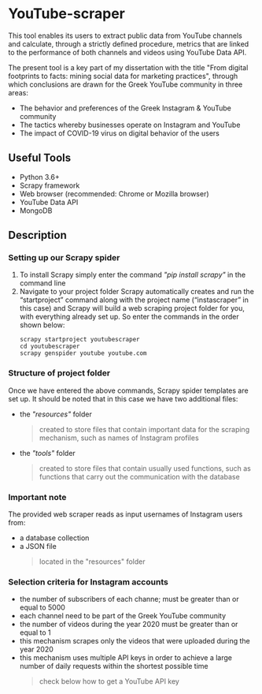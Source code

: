 # YouTube-scraper
This tool enables its users to extract public data from YouTube channels and calculate, through a strictly defined procedure, metrics that are linked to the performance of both channels and videos using YouTube Data API.

The present tool is a key part of my dissertation with the title "From digital footprints to facts: mining social data for marketing practices", through which conclusions are drawn for the Greek YouTube community in three areas:

- The behavior and preferences of the Greek Instagram & YouTube community 
- The tactics whereby businesses operate on Instagram and YouTube
- The impact of COVID-19 virus on digital behavior of the users

## Useful Tools
- Python 3.6+
- Scrapy framework
- Web browser (recommended: Chrome or Mozilla browser)
- YouTube Data API
- MongoDB

## Description
### Setting up our Scrapy spider
1. To install Scrapy simply enter the command *"pip install scrapy"* in the command line
2. Navigate to your project folder Scrapy automatically creates and run the “startproject” command along with the project name (“instascraper” in this case) and Scrapy will build a web scraping project folder for you, with everything already set up. So enter the commands in the order shown below:  
    ```
    scrapy startproject youtubescraper
    cd youtubescraper
    scrapy genspider youtube youtube.com
    ```
### Structure of project folder
Once we have entered the above commands, Scrapy spider templates are set up. It should be noted that in this case we have two additional files:
- the *"resources"* folder
  > created to store files that contain important data for the scraping mechanism, such as names of Instagram profiles
- the *"tools"* folder
  > created to store files that contain usually used functions, such as functions that carry out the communication with the database
### Important note 
The provided web scraper reads as input usernames of Instagram users from:
- a database collection
- a JSON file
  > located in the "resources" folder
### Selection criteria for Instagram accounts 
- the number of subscribers of each channe; must be greater than or equal to 5000 
- each channel need to be part of the Greek YouTube community 
- the number of videos during the year 2020 must be greater than or equal to 1
- this mechanism scrapes only the videos that were uploaded during the year 2020
- this mechanism uses multiple API keys in order to achieve a large number of daily requests within the shortest possible time
  > check below how to get a YouTube API key
